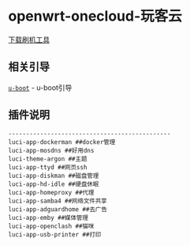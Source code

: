 # openwrt-onecloud-玩客云


[下载刷机工具](https://xd1314.lanzoul.com/iXHbz17bqjhc)




## 相关引导

[`u-boot`](https://github.com/hzyitc/u-boot-onecloud) - u-boot引导


## 插件说明
```
----------------------------------------------
luci-app-dockerman ##docker管理
luci-app-mosdns ##好用dns
luci-theme-argon ##主题
luci-app-ttyd ##网页ssh
luci-app-diskman ##磁盘管理
luci-app-hd-idle ##硬盘休眠
luci-app-homeproxy ##代理
luci-app-samba4 ##网络文件共享
luci-app-adguardhome ##去广告
luci-app-emby ##媒体管理
luci-app-openclash ##猫咪
luci-app-usb-printer ##打印
